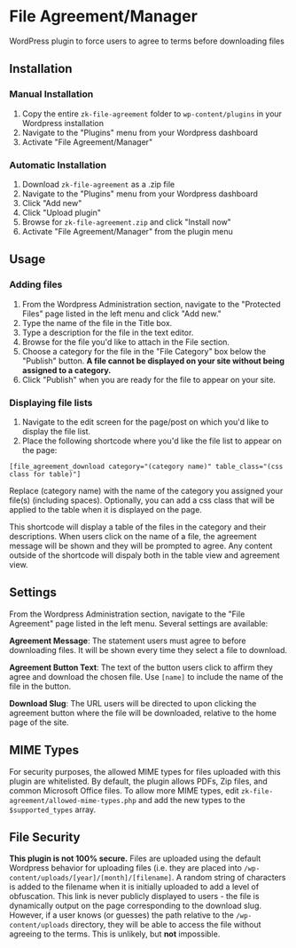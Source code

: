 # File Agreement/Manager
WordPress plugin to force users to agree to terms before downloading files

## Installation

### Manual Installation
1. Copy the entire `zk-file-agreement` folder to `wp-content/plugins` in your Wordpress installation
2. Navigate to the "Plugins" menu from your Wordpress dashboard
3. Activate "File Agreement/Manager"

### Automatic Installation
1. Download `zk-file-agreement` as a .zip file
2. Navigate to the "Plugins" menu from your Wordpress dashboard
3. Click "Add new"
4. Click "Upload plugin"
5. Browse for `zk-file-agreement.zip` and click "Install now"
6. Activate "File Agreement/Manager" from the plugin menu

## Usage

### Adding files
1. From the Wordpress Administration section, navigate to the "Protected Files" page listed in the left menu and click "Add new."
2. Type the name of the file in the Title box.
3. Type a description for the file in the text editor.
4. Browse for the file you'd like to attach in the File section.
5. Choose a category for the file in the "File Category" box below the "Publish" button. **A file cannot be displayed on your site without being assigned to a category.**
6. Click "Publish" when you are ready for the file to appear on your site.

### Displaying file lists
1. Navigate to the edit screen for the page/post on which you'd like to display the file list.
2. Place the following shortcode where you'd like the file list to appear on the page:

  ```
  [file_agreement_download category="(category name)" table_class="(css class for table)"]
  ```
  Replace (category name) with the name of the category you assigned your file(s) (including spaces). Optionally, you can add a css class that will be applied to the table when it is displayed on the page.

This shortcode will display a table of the files in the category and their descriptions. When users click on the name of a file, the agreement message will be shown and they will be prompted to agree. Any content outside of the shortcode will dispaly both in the table view and agreement view.

## Settings

From the Wordpress Administration section, navigate to the "File Agreement" page listed in the left menu. Several settings are available:

**Agreement Message**: The statement users must agree to before downloading files. It will be shown every time they select a file to download.

**Agreement Button Text**: The text of the button users click to affirm they agree and download the chosen file. Use `[name]` to include the name of the file in the button.

**Download Slug**: The URL users will be directed to upon clicking the agreement button where the file will be downloaded, relative to the home page of the site.

## MIME Types

For security purposes, the allowed MIME types for files uploaded with this plugin are whitelisted. By default, the plugin allows PDFs, Zip files, and common Microsoft Office files. To allow more MIME types, edit `zk-file-agreement/allowed-mime-types.php` and add the new types to the `$supported_types` array.

## File Security

**This plugin is not 100% secure.** Files are uploaded using the default Wordpress behavior for uploading files (i.e. they are placed into `/wp-content/uploads/[year]/[month]/[filename]`. A random string of characters is added to the filename when it is initially uploaded to add a level of obfuscation. This link is never publicly displayed to users - the file is dynamically output on the page corresponding to the download slug. However, if a user knows (or guesses) the path relative to the `/wp-content/uploads` directory, they will be able to access the file without agreeing to the terms. This is unlikely, but **not** impossible.


